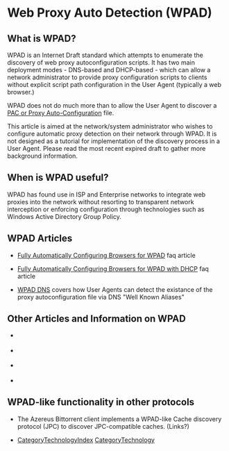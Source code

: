 # Web Proxy Auto Detection (WPAD)

## What is WPAD?

WPAD is an Internet Draft standard which attempts to enumerate the
discovery of web proxy autoconfiguration scripts. It has two main
deployment modes - DNS-based and DHCP-based - which can allow a network
administrator to provide proxy configuration scripts to clients without
explicit script path configuration in the User Agent (typically a web
browser.)

WPAD does not do much more than to allow the User Agent to discover a
[PAC or Proxy
Auto-Configuration](/Technology/ProxyPac)
file.

This article is aimed at the network/system administrator who wishes to
configure automatic proxy detection on their network through WPAD. It is
not designed as a tutorial for implementation of the discovery process
in a User Agent. Please read the most recent expired draft to gather
more background information.

## When is WPAD useful?

WPAD has found use in ISP and Enterprise networks to integrate web
proxies into the network without resorting to transparent network
interception or enforcing configuration through technologies such as
Windows Active Directory Group Policy.

## WPAD Articles

  - [Fully Automatically Configuring Browsers for
    WPAD](/SquidFaq/ConfiguringBrowsers#head-5aa28de5e8308087a925cb7ef54ca070a16564d4)
    faq article

  - [Fully Automatically Configuring Browsers for WPAD with
    DHCP](/SquidFaq/ConfiguringBrowsers#head-8623ffc5e6a381ccfe77f17bbe29fa87c3cf9734)
    faq article

  - [WPAD
    DNS](/Technology/WPAD/DNS)
    covers how User Agents can detect the existance of the proxy
    autoconfiguration file via DNS "Well Known Aliases"

## Other Articles and Information on WPAD

  - [](http://homepages.tesco.net/J.deBoynePollard/FGA/web-browser-auto-proxy-configuration.html)

  - [](http://www.wlug.org.nz/WPAD)

  - [](http://tools.ietf.org/wg/wrec/draft-ietf-wrec-wpad/)

  - [](http://blogs.msdn.com/wndp/articles/IPV6_PAC_Extensions_v0_9.aspx)

## WPAD-like functionality in other protocols

  - The Azereus Bittorrent client implements a WPAD-like Cache discovery
    protocol (JPC) to discover JPC-compatible caches. (Links?)

<!-- end list -->

  - [CategoryTechnologyIndex](/CategoryTechnologyIndex)
    [CategoryTechnology](/CategoryTechnology)
